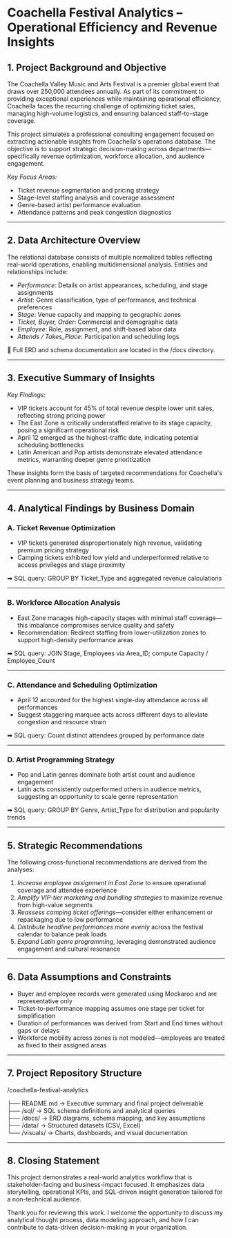 # Coachella Festival Analytics – Operational Efficiency and Revenue Insights

## 1. Project Background and Objective

The Coachella Valley Music and Arts Festival is a premier global event that draws over 250,000 attendees annually. As part of its commitment to providing exceptional experiences while maintaining operational efficiency, Coachella faces the recurring challenge of optimizing ticket sales, managing high-volume logistics, and ensuring balanced staff-to-stage coverage.

This project simulates a professional consulting engagement focused on extracting actionable insights from Coachella's operations database. The objective is to support strategic decision-making across departments—specifically revenue optimization, workforce allocation, and audience engagement.

*Key Focus Areas:*

* Ticket revenue segmentation and pricing strategy
* Stage-level staffing analysis and coverage assessment
* Genre-based artist performance evaluation
* Attendance patterns and peak congestion diagnostics

---

## 2. Data Architecture Overview

The relational database consists of multiple normalized tables reflecting real-world operations, enabling multidimensional analysis. Entities and relationships include:

* *Performance*: Details on artist appearances, scheduling, and stage assignments
* *Artist*: Genre classification, type of performance, and technical preferences
* *Stage*: Venue capacity and mapping to geographic zones
* *Ticket, Buyer, Order*: Commercial and demographic data
* *Employee*: Role, assignment, and shift-based labor data
* *Attends / Takes\_Place*: Participation and scheduling logs

📎 Full ERD and schema documentation are located in the /docs directory.

---

## 3. Executive Summary of Insights

*Key Findings:*

* VIP tickets account for 45% of total revenue despite lower unit sales, reflecting strong pricing power
* The East Zone is critically understaffed relative to its stage capacity, posing a significant operational risk
* April 12 emerged as the highest-traffic date, indicating potential scheduling bottlenecks
* Latin American and Pop artists demonstrate elevated attendance metrics, warranting deeper genre prioritization

These insights form the basis of targeted recommendations for Coachella's event planning and business strategy teams.

---

## 4. Analytical Findings by Business Domain

### A. Ticket Revenue Optimization

* VIP tickets generated disproportionately high revenue, validating premium pricing strategy
* Camping tickets exhibited low yield and underperformed relative to access privileges and stage proximity

➡ SQL query: GROUP BY Ticket_Type and aggregated revenue calculations

---

### B. Workforce Allocation Analysis

* East Zone manages high-capacity stages with minimal staff coverage—this imbalance compromises service quality and safety
* Recommendation: Redirect staffing from lower-utilization zones to support high-density performance areas

➡ SQL query: JOIN Stage, Employees via Area_ID; compute Capacity / Employee_Count

---

### C. Attendance and Scheduling Optimization

* April 12 accounted for the highest single-day attendance across all performances
* Suggest staggering marquee acts across different days to alleviate congestion and resource strain

➡ SQL query: Count distinct attendees grouped by performance date

---

### D. Artist Programming Strategy

* Pop and Latin genres dominate both artist count and audience engagement
* Latin acts consistently outperformed others in audience metrics, suggesting an opportunity to scale genre representation

➡ SQL query: GROUP BY Genre, Artist_Type for distribution and popularity trends

---

## 5. Strategic Recommendations

The following cross-functional recommendations are derived from the analyses:

1. *Increase employee assignment in East Zone* to ensure operational coverage and attendee experience
2. *Amplify VIP-tier marketing and bundling strategies* to maximize revenue from high-value segments
3. *Reassess camping ticket offerings*—consider either enhancement or repackaging due to low performance
4. *Distribute headline performances more evenly* across the festival calendar to balance peak loads
5. *Expand Latin genre programming*, leveraging demonstrated audience engagement and cultural resonance

---

## 6. Data Assumptions and Constraints

* Buyer and employee records were generated using Mockaroo and are representative only
* Ticket-to-performance mapping assumes one stage per ticket for simplification
* Duration of performances was derived from Start and End times without gaps or delays
* Workforce mobility across zones is not modeled—employees are treated as fixed to their assigned areas

---

## 7. Project Repository Structure


/coachella-festival-analytics

├── README.md        → Executive summary and final project deliverable  
├── /sql/            → SQL schema definitions and analytical queries  
├── /docs/           → ERD diagrams, schema mapping, and key assumptions  
├── /data/           → Structured datasets (CSV, Excel)  
└── /visuals/        → Charts, dashboards, and visual documentation


---

## 8. Closing Statement

This project demonstrates a real-world analytics workflow that is stakeholder-facing and business-impact focused. It emphasizes data storytelling, operational KPIs, and SQL-driven insight generation tailored for a non-technical audience.

Thank you for reviewing this work. I welcome the opportunity to discuss my analytical thought process, data modeling approach, and how I can contribute to data-driven decision-making in your organization.
